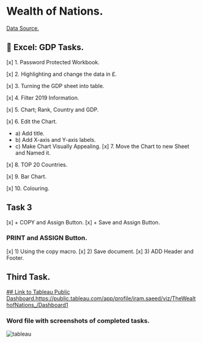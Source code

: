 # Wealth of Nations.

[Data Source.](https://github.com/SaeedIram/Excel-and-Tableau.-End-to-End/blob/main/The%20Wealth%20of%20nations%20(1).xlsx)

##  Excel: GDP Tasks.

[x] 1. Password Protected Workbook.

[x] 2. Highlighting and change the data in £.

[x] 3. Turning the GDP sheet into table.

[x] 4. Filter 2019 Information. 

[x] 5. Chart; Rank, Country and GDP. 

[x] 6. Edit the Chart.
+ a) Add title.
+ b) Add X-axis and Y-axis labels. 
+ c) Make Chart Visually Appealing. 
[x] 7. Move the Chart to new Sheet and Named it.

[x] 8. TOP 20 Countries.

[x] 9. Bar Chart.

[x] 10. Colouring.

## Task 3
[x] +  COPY and Assign Button.
[x] +  Save and Assign Button.

### PRINT and ASSIGN Button.
[x] 1) Using the copy macro.
[x] 2) Save document.
[x] 3) ADD Header and Footer.
## Third Task. 

[## Link to Tableau Public Dashboard.](https://public.tableau.com/app/profile/iram.saeed/viz/TheWealthofNations_/Dashboard1)https://public.tableau.com/app/profile/iram.saeed/viz/TheWealthofNations_/Dashboard1

### Word file with screenshots of completed tasks.

![tableau](https://github.com/SaeedIram/Excel-and-Tableau.-End-to-End/assets/136697415/76c70b66-a9ae-46ea-ae40-553798cef9a8)
